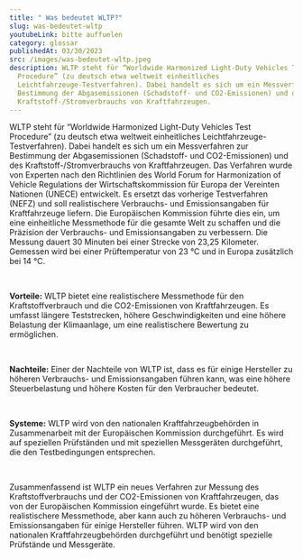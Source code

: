 ```yaml
---
title: " Was bedeutet WLTP?"
slug: was-bedeutet-wltp
youtubeLink: bitte auffuelen
category: glossar
publishedAt: 03/30/2023
src: /images/was-bedeutet-wltp.jpeg
description: WLTP steht für “Worldwide Harmonized Light-Duty Vehicles Test
  Procedure” (zu deutsch etwa weltweit einheitliches
  Leichtfahrzeuge-Testverfahren). Dabei handelt es sich um ein Messverfahren zur
  Bestimmung der Abgasemissionen (Schadstoff- und CO2-Emissionen) und des
  Kraftstoff-/Stromverbrauchs von Kraftfahrzeugen.
---
```

WLTP steht für “Worldwide Harmonized Light-Duty Vehicles Test Procedure” (zu deutsch etwa weltweit einheitliches Leichtfahrzeuge-Testverfahren). Dabei handelt es sich um ein Messverfahren zur Bestimmung der Abgasemissionen (Schadstoff- und CO2-Emissionen) und des Kraftstoff-/Stromverbrauchs von Kraftfahrzeugen. Das Verfahren wurde von Experten nach den Richtlinien des World Forum for Harmonization of Vehicle Regulations der Wirtschaftskommission für Europa der Vereinten Nationen (UNECE) entwickelt. Es ersetzt das vorherige Testverfahren (NEFZ) und soll realistischere Verbrauchs- und Emissionsangaben für Kraftfahrzeuge liefern. Die Europäischen Kommission führte dies ein, um eine einheitliche Messmethode für die gesamte Welt zu schaffen und die Präzision der Verbrauchs- und Emissionsangaben zu verbessern. Die Messung dauert 30 Minuten bei einer Strecke von 23,25 Kilometer. Gemessen wird bei einer Prüftemperatur von 23 °C und in Europa zusätzlich bei 14 °C.

<br />

**Vorteile:** WLTP bietet eine realistischere Messmethode für den Kraftstoffverbrauch und die CO2-Emissionen von Kraftfahrzeugen. Es umfasst längere Teststrecken, höhere Geschwindigkeiten und eine höhere Belastung der Klimaanlage, um eine realistischere Bewertung zu ermöglichen.

<br />

**Nachteile:** Einer der Nachteile von WLTP ist, dass es für einige Hersteller zu höheren Verbrauchs- und Emissionsangaben führen kann, was eine höhere Steuerbelastung und höhere Kosten für den Verbraucher bedeutet.

<br />

**Systeme:** WLTP wird von den nationalen Kraftfahrzeugbehörden in Zusammenarbeit mit der Europäischen Kommission durchgeführt. Es wird auf speziellen Prüfständen und mit speziellen Messgeräten durchgeführt, die den Testbedingungen entsprechen.

<br />

Zusammenfassend ist WLTP ein neues Verfahren zur Messung des Kraftstoffverbrauchs und der CO2-Emissionen von Kraftfahrzeugen, das von der Europäischen Kommission eingeführt wurde. Es bietet eine realistischere Messmethode, aber kann auch zu höheren Verbrauchs- und Emissionsangaben für einige Hersteller führen. WLTP wird von den nationalen Kraftfahrzeugbehörden durchgeführt und benötigt spezielle Prüfstände und Messgeräte.